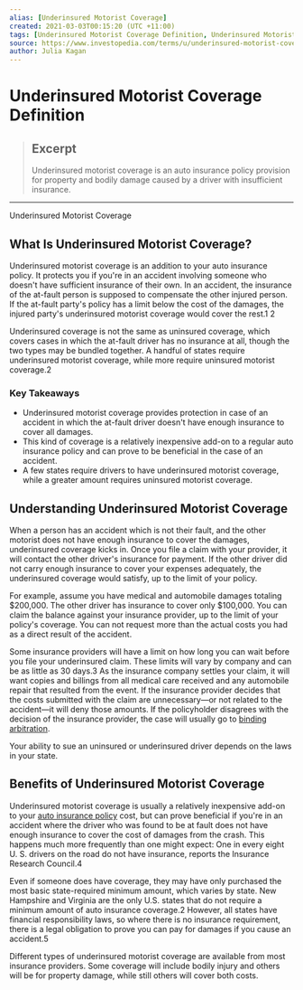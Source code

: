 ```yaml
---
alias: [Underinsured Motorist Coverage]
created: 2021-03-03T00:15:20 (UTC +11:00)
tags: [Underinsured Motorist Coverage Definition, Underinsured Motorist Coverage]
source: https://www.investopedia.com/terms/u/underinsured-motorist-coverage.asp
author: Julia Kagan
---
```


# Underinsured Motorist Coverage Definition

> ## Excerpt
> Underinsured motorist coverage is an auto insurance policy provision for property and bodily damage caused by a driver with insufficient insurance.

---

Underinsured Motorist Coverage
## What Is Underinsured Motorist Coverage?

Underinsured motorist coverage is an addition to your auto insurance policy. It protects you if you're in an accident involving someone who doesn't have sufficient insurance of their own. In an accident, the insurance of the at-fault person is supposed to compensate the other injured person. If the at-fault party's policy has a limit below the cost of the damages, the injured party's underinsured motorist coverage would cover the rest.1 2

Underinsured coverage is not the same as uninsured coverage, which covers cases in which the at-fault driver has no insurance at all, though the two types may be bundled together. A handful of states require underinsured motorist coverage, while more require uninsured motorist coverage.2

### Key Takeaways

-   Underinsured motorist coverage provides protection in case of an accident in which the at-fault driver doesn't have enough insurance to cover all damages.
-   This kind of coverage is a relatively inexpensive add-on to a regular auto insurance policy and can prove to be beneficial in the case of an accident.
-   A few states require drivers to have underinsured motorist coverage, while a greater amount requires uninsured motorist coverage.

## Understanding Underinsured Motorist Coverage

When a person has an accident which is not their fault, and the other motorist does not have enough insurance to cover the damages, underinsured coverage kicks in. Once you file a claim with your provider, it will contact the other driver's insurance for payment. If the other driver did not carry enough insurance to cover your expenses adequately, the underinsured coverage would satisfy, up to the limit of your policy.

For example, assume you have medical and automobile damages totaling $200,000. The other driver has insurance to cover only $100,000. You can claim the balance against your insurance provider, up to the limit of your policy's coverage. You can not request more than the actual costs you had as a direct result of the accident. 

Some insurance providers will have a limit on how long you can wait before you file your underinsured claim. These limits will vary by company and can be as little as 30 days.3 As the insurance company settles your claim, it will want copies and billings from all medical care received and any automobile repair that resulted from the event. If the insurance provider decides that the costs submitted with the claim are unnecessary—or not related to the accident—it will deny those amounts. If the policyholder disagrees with the decision of the insurance provider, the case will usually go to [binding arbitration](https://www.investopedia.com/terms/a/arbitration.asp).

Your ability to sue an uninsured or underinsured driver depends on the laws in your state.

## Benefits of Underinsured Motorist Coverage

Underinsured motorist coverage is usually a relatively inexpensive add-on to your [auto insurance policy](https://www.investopedia.com/terms/a/auto-insurance.asp) cost, but can prove beneficial if you're in an accident where the driver who was found to be at fault does not have enough insurance to cover the cost of damages from the crash. This happens much more frequently than one might expect: One in every eight U. S. drivers on the road do not have insurance, reports the Insurance Research Council.4

Even if someone does have coverage, they may have only purchased the most basic state-required minimum amount, which varies by state. New Hampshire and Virginia are the only U.S. states that do not require a minimum amount of auto insurance coverage.2 However, all states have financial responsibility laws, so where there is no insurance requirement, there is a legal obligation to prove you can pay for damages if you cause an accident.5

Different types of underinsured motorist coverage are available from most insurance providers. Some coverage will include bodily injury and others will be for property damage, while still others will cover both costs.
